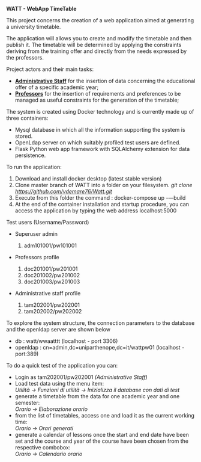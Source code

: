 <B>WATT - WebApp TimeTable</B>

This project concerns the creation of a web application aimed at generating a university timetable.

The application will allows you to create and modify the timetable and then publish it. 
The timetable will be determined by applying the constraints deriving from the training offer and directly from the needs expressed by the professors.

Project actors and their main tasks:

<ul><li><u><b>Administrative Staff</b></u> for the insertion of data concerning the educational offer of a specific academic year;</li>
<li><u><b>Professors</b></u> for the insertion of requirements and preferences to be managed as useful constraints for the generation of the timetable;</li></ul>

The system is created using Docker technology and is currently made up of three containers:

<ul>
<li>Mysql database in which all the information supporting the system is stored.</li>
<li>OpenLdap server on which suitably profiled test users are defined.</li>
<li>Flask Python web app framework with SQLAlchemy extension for data persistence.</li>
</ul>

To run the application:

1) Download and install docker desktop (latest stable version)
2) Clone master branch of WATT into a folder on your filesystem.
   <i>git clone https://github.com/vdemare76/Watt.git</i>
3) Execute from this folder the command : docker-compose up -—build
4) At the end of the container installation and startup procedure, you can access the application by typing the web address localhost:5000

Test users (Username/Password)

- Superuser admin
	1) adm101001/pw101001

- Professors profile
	1) doc201001/pw201001
	2) doc201002/pw201002
	3) doc201003/pw201003

- Administrative staff profile
	1) tam202001/pw202001
	2) tam202002/pw202002
	
To explore the system structure, the connection parameters to the database and the openldap server are shown below
- db : watt/wwaatttt (localhost - port 3306)
- openldap : cn=admin,dc=uniparthenope,dc=it/wattpw01 (localhost - port:389)

To do a quick test of the application you can:
<ul><li>Login as tam202001/pw202001 <i>(Administrative Staff)</i></li>
<li>Load test data using the menu item: <br><i>Utilità -> Funzioni di utilità -> Inizializza il database con dati di test</i></li>
<li>generate a timetable from the data for one academic year and one semester: <br><i>Orario -> Elaborazione orario</i></li>
<li>from the list of timetables, access one and load it as the current working time: <br><i>Orario -> Orari generati</i></li>
<li>generate a calendar of lessons once the start and end date have been set and the course and year of the course have been chosen from the respective combobox: <br><i>Orario -> Calendario orario</i></li>


